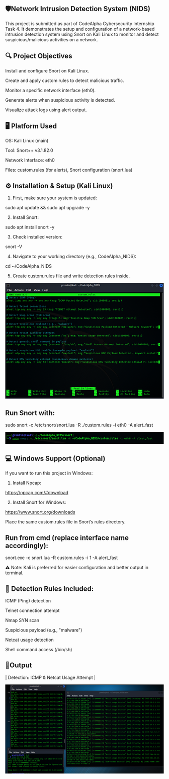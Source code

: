 ## 🛡️Network Intrusion Detection System (NIDS)
This project is submitted as part of CodeAlpha Cybersecurity Internship Task 4. It demonstrates the setup and configuration of a network-based intrusion detection system using Snort on Kali Linux to monitor and detect suspicious/malicious activities on a network.


## 🔍 Project Objectives
Install and configure Snort on Kali Linux.

Create and apply custom rules to detect malicious traffic.

Monitor a specific network interface (eth0).

Generate alerts when suspicious activity is detected.

Visualize attack logs using alert output.


## 🖥️ Platform Used
OS: Kali Linux (main)

Tool: Snort++ v3.1.82.0

Network Interface: eth0

Files: custom.rules (for alerts), Snort configuration (snort.lua)


## ⚙️ Installation & Setup (Kali Linux)

1. First, make sure your system is updated:

sudo apt update && sudo apt upgrade -y

2. Install Snort:

sudo apt install snort -y

3. Check installed version:

snort -V

4. Navigate to your working directory (e.g., CodeAlpha_NIDS):

cd ~/CodeAlpha_NIDS

5. Create custom.rules file and write detection rules inside.

![ICMP & Netcat Alert](screenshots/custom_rules.png)


## Run Snort with:

sudo snort -c /etc/snort/snort.lua -R ./custom.rules -i eth0 -A alert_fast


![ICMP & Netcat Alert](screenshots/run_snort.png)


## 💻 Windows Support (Optional)
If you want to run this project in Windows:

1. Install Npcap:

https://npcap.com/#download

2. Install Snort for Windows:

https://www.snort.org/downloads

Place the same custom.rules file in Snort’s rules directory.


## Run from cmd (replace interface name accordingly):

snort.exe -c snort.lua -R custom.rules -i 1 -A alert_fast

⚠ Note: Kali is preferred for easier configuration and better output in terminal.


## 📜 Detection Rules Included:

ICMP (Ping) detection

Telnet connection attempt

Nmap SYN scan

Suspicious payload (e.g., "malware")

Netcat usage detection

Shell command access (/bin/sh)


## 📸Output

| Detection: ICMP & Netcat Usage Attempt |

![ICMP & Netcat Alert](screenshots/snort_output.png)
